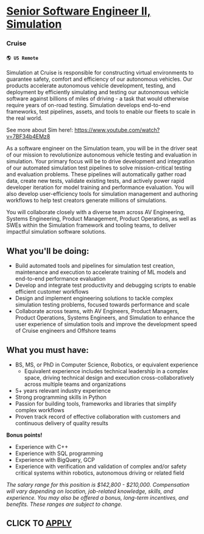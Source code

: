 # [Senior Software Engineer II, Simulation](https://www.remotewlb.com/apply/senior-software-engineer-ii-simulation-109214)  
### Cruise  
#### `🌎 US Remote`  

Simulation at Cruise is responsible for constructing virtual environments to guarantee safety, comfort and efficiency of our autonomous vehicles. Our products accelerate autonomous vehicle development, testing, and deployment by efficiently simulating and testing our autonomous vehicle software against billions of miles of driving - a task that would otherwise require years of on-road testing. Simulation develops end-to-end frameworks, test pipelines, assets, and tools to enable our fleets to scale in the real world.

See more about Sim here!: https://www.youtube.com/watch?v=7BF34b4EMz8

As a software engineer on the Simulation team, you will be in the driver seat of our mission to revolutionize autonomous vehicle testing and evaluation in simulation. Your primary focus will be to drive development and integration of our automated simulation test pipelines to solve mission-critical testing and evaluation problems. These pipelines will automatically gather road data, create new tests, validate existing tests, and actively power rapid developer iteration for model training and performance evaluation. You will also develop user-efficiency tools for simulation management and authoring workflows to help test creators generate millions of simulations.

You will collaborate closely with a diverse team across AV Engineering, Systems Engineering, Product Management, Product Operations, as well as SWEs within the Simulation framework and tooling teams, to deliver impactful simulation software solutions.

## What you'll be doing:

  * Build automated tools and pipelines for simulation test creation, maintenance and execution to accelerate training of ML models and end-to-end performance evaluation
  * Develop and integrate test productivity and debugging scripts to enable efficient customer workflows
  * Design and implement engineering solutions to tackle complex simulation testing problems, focused towards performance and scale
  * Collaborate across teams, with AV Engineers, Product Managers, Product Operations, Systems Engineers, and Simulation to enhance the user experience of simulation tools and improve the development speed of Cruise engineers and Offshore teams

## What you must have:

  * BS, MS, or PhD in Computer Science, Robotics, or equivalent experience
    * Equivalent experience includes technical leadership in a complex space, driving technical design and execution cross-collaboratively across multiple teams and organizations
  * 5+ years relevant industry experience
  * Strong programming skills in Python
  * Passion for building tools, frameworks and libraries that simplify complex workflows
  * Proven track record of effective collaboration with customers and continuous delivery of quality results

**Bonus points!**

  * Experience with C++
  * Experience with SQL programming
  * Experience with BigQuery, GCP
  * Experience with verification and validation of complex and/or safety critical systems within robotics, autonomous driving or related field

_The salary range for this_ _position is $142,800 - $210,000. Compensation will vary depending on location, job-related knowledge, skills, and experience. You may also be offered a bonus, long-term incentives, and benefits. These ranges are subject to change._

  
## CLICK TO [APPLY](https://www.remotewlb.com/apply/senior-software-engineer-ii-simulation-109214)

